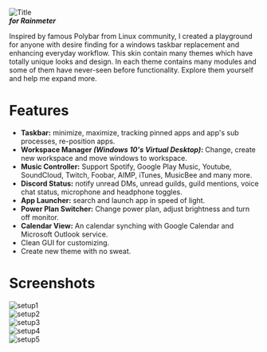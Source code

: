 ![Title](https://github.com/khanhas/Polybar/blob/master/titleImage.png)  
***for Rainmeter***  
  
Inspired by famous Polybar from Linux community, I created a playground for anyone with desire finding for a windows taskbar replacement and enhancing everyday workflow. This skin contain many themes which have totally unique looks and design. In each theme contains many modules and some of them have never-seen before functionality. Explore them yourself and help me expand more.

# Features
- **Taskbar:** minimize, maximize, tracking pinned apps and app's sub processes, re-position apps.  
- **Workspace Manager *(Windows 10's Virtual Desktop)*:** Change, create new workspace and move windows to workspace.  
- **Music Controller:** Support Spotify, Google Play Music, Youtube, SoundCloud, Twitch, Foobar, AIMP, iTunes, MusicBee and many more.  
- **Discord Status:** notify unread DMs, unread guilds, guild mentions, voice chat status, microphone and headphone toggles.  
- **App Launcher:** search and launch app in speed of light.
- **Power Plan Switcher:** Change power plan, adjust brightness and turn off monitor.  
- **Calendar View:** An calendar synching with Google Calendar and Microsoft Outlook service.  
- Clean GUI for customizing.  
- Create new theme with no sweat.  

# Screenshots
![setup1](http://i.imgur.com/gaoJnCp.png)  
![setup2](http://i.imgur.com/pFdEBgb.png)  
![setup3](http://i.imgur.com/qnZrbiL.png)  
![setup4](http://i.imgur.com/khlmpNh.png)  
![setup5](http://i.imgur.com/X2cpsfe.png)
